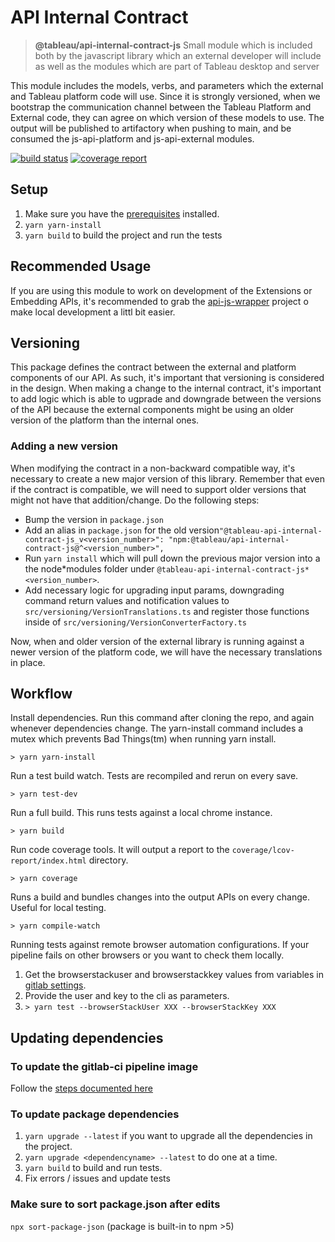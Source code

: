 # API Internal Contract

> **@tableau/api-internal-contract-js** Small module which is included both by the javascript
> library which an external developer will include as well as the modules which are part of Tableau
> desktop and server

This module includes the models, verbs, and parameters which the external and Tableau platform code
will use. Since it is strongly versioned, when we bootstrap the communication channel between the
Tableau Platform and External code, they can agree on which version of these models to use. The
output will be published to artifactory when pushing to main, and be consumed the js-api-platform
and js-api-external modules.

[![build status](https://gitlab.tableausoftware.com/extensibility/api-internal-contract-js/badges/master/build.svg)](https://gitlab.tableausoftware.com/extensibility/api-internal-contract-js/commits/master)
[![coverage report](https://gitlab.tableausoftware.com/extensibility/api-internal-contract-js/badges/master/coverage.svg)](https://gitlab.tableausoftware.com/extensibility/api-internal-contract-js/commits/master)

## Setup

1.  Make sure you have the
    [prerequisites](https://mytableau.tableaucorp.com/display/devcode/Hybrid+Dialog+Prerequisites)
    installed.
1.  `yarn yarn-install`
1.  `yarn build` to build the project and run the tests

## Recommended Usage

If you are using this module to work on development of the Extensions or Embedding APIs, it's
recommended to grab the
[api-js-wrapper](https://gitlab.tableausoftware.com/extensibility/api-js-wrapper) project o make
local development a littl bit easier.

## Versioning

This package defines the contract between the external and platform components of our API. As such,
it's important that versioning is considered in the design. When making a change to the internal
contract, it's important to add logic which is able to ugprade and downgrade between the versions of
the API because the external components might be using an older version of the platform than the
internal ones.

### Adding a new version

When modifying the contract in a non-backward compatible way, it's necessary to create a new major
version of this library. Remember that even if the contract is compatible, we will need to support
older versions that might not have that addition/change. Do the following steps:

- Bump the version in `package.json`
- Add an alias in `package.json` for the old
  version`"@tableau-api-internal-contract-js_v<version_number>": "npm:@tableau/api-internal-contract-js@^<version_number>",`
- Run `yarn install` which will pull down the previous major version into a the node*modules folder
  under `@tableau-api-internal-contract-js*<version_number>`.
- Add necessary logic for upgrading input params, downgrading command return values and notification
  values to `src/versioning/VersionTranslations.ts` and register those functions inside of
  `src/versioning/VersionConverterFactory.ts`

Now, when and older version of the external library is running against a newer version of the
platform code, we will have the necessary translations in place.

## Workflow

Install dependencies. Run this command after cloning the repo, and again whenever dependencies
change. The yarn-install command includes a mutex which prevents Bad Things(tm) when running yarn
install.

`> yarn yarn-install`

Run a test build watch. Tests are recompiled and rerun on every save.

`> yarn test-dev`

Run a full build. This runs tests against a local chrome instance.

`> yarn build`

Run code coverage tools. It will output a report to the `coverage/lcov-report/index.html` directory.

`> yarn coverage`

Runs a build and bundles changes into the output APIs on every change. Useful for local testing.

`> yarn compile-watch`

Running tests against remote browser automation configurations. If your pipeline fails on other
browsers or you want to check them locally.

1.  Get the browserstackuser and browserstackkey values from variables in
    [gitlab settings](https://gitlab.tableausoftware.com/extensibility/api-internal-contract-js/-/settings/ci_cd).
1.  Provide the user and key to the cli as parameters.
1.  `> yarn test --browserStackUser XXX --browserStackKey XXX`

## Updating dependencies

### To update the gitlab-ci pipeline image

Follow the
[steps documented here](https://mytableau.tableaucorp.com/pages/viewpage.action?pageId=341476309)

### To update package dependencies

1.  `yarn upgrade --latest` if you want to upgrade all the dependencies in the project.
1.  `yarn upgrade <dependencyname> --latest` to do one at a time.
1.  `yarn build` to build and run tests.
1.  Fix errors / issues and update tests

### Make sure to sort package.json after edits

`npx sort-package-json` (package is built-in to npm >5)
